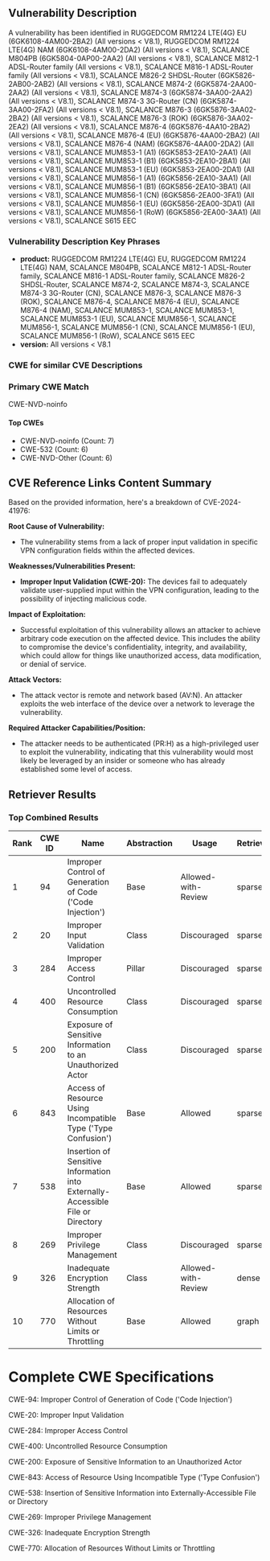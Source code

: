 ## Vulnerability Description
A vulnerability has been identified in RUGGEDCOM RM1224 LTE(4G) EU (6GK6108-4AM00-2BA2) (All versions < V8.1), RUGGEDCOM RM1224 LTE(4G) NAM (6GK6108-4AM00-2DA2) (All versions < V8.1), SCALANCE M804PB (6GK5804-0AP00-2AA2) (All versions < V8.1), SCALANCE M812-1 ADSL-Router family (All versions < V8.1), SCALANCE M816-1 ADSL-Router family (All versions < V8.1), SCALANCE M826-2 SHDSL-Router (6GK5826-2AB00-2AB2) (All versions < V8.1), SCALANCE M874-2 (6GK5874-2AA00-2AA2) (All versions < V8.1), SCALANCE M874-3 (6GK5874-3AA00-2AA2) (All versions < V8.1), SCALANCE M874-3 3G-Router (CN) (6GK5874-3AA00-2FA2) (All versions < V8.1), SCALANCE M876-3 (6GK5876-3AA02-2BA2) (All versions < V8.1), SCALANCE M876-3 (ROK) (6GK5876-3AA02-2EA2) (All versions < V8.1), SCALANCE M876-4 (6GK5876-4AA10-2BA2) (All versions < V8.1), SCALANCE M876-4 (EU) (6GK5876-4AA00-2BA2) (All versions < V8.1), SCALANCE M876-4 (NAM) (6GK5876-4AA00-2DA2) (All versions < V8.1), SCALANCE MUM853-1 (A1) (6GK5853-2EA10-2AA1) (All versions < V8.1), SCALANCE MUM853-1 (B1) (6GK5853-2EA10-2BA1) (All versions < V8.1), SCALANCE MUM853-1 (EU) (6GK5853-2EA00-2DA1) (All versions < V8.1), SCALANCE MUM856-1 (A1) (6GK5856-2EA10-3AA1) (All versions < V8.1), SCALANCE MUM856-1 (B1) (6GK5856-2EA10-3BA1) (All versions < V8.1), SCALANCE MUM856-1 (CN) (6GK5856-2EA00-3FA1) (All versions < V8.1), SCALANCE MUM856-1 (EU) (6GK5856-2EA00-3DA1) (All versions < V8.1), SCALANCE MUM856-1 (RoW) (6GK5856-2EA00-3AA1) (All versions < V8.1), SCALANCE S615 EEC

### Vulnerability Description Key Phrases
- **product:** RUGGEDCOM RM1224 LTE(4G) EU, RUGGEDCOM RM1224 LTE(4G) NAM, SCALANCE M804PB, SCALANCE M812-1 ADSL-Router family, SCALANCE M816-1 ADSL-Router family, SCALANCE M826-2 SHDSL-Router, SCALANCE M874-2, SCALANCE M874-3, SCALANCE M874-3 3G-Router (CN), SCALANCE M876-3, SCALANCE M876-3 (ROK), SCALANCE M876-4, SCALANCE M876-4 (EU), SCALANCE M876-4 (NAM), SCALANCE MUM853-1, SCALANCE MUM853-1, SCALANCE MUM853-1 (EU), SCALANCE MUM856-1, SCALANCE MUM856-1, SCALANCE MUM856-1 (CN), SCALANCE MUM856-1 (EU), SCALANCE MUM856-1 (RoW), SCALANCE S615 EEC
- **version:** All versions < V8.1

### CWE for similar CVE Descriptions
### Primary CWE Match
CWE-NVD-noinfo

#### Top CWEs
- CWE-NVD-noinfo (Count: 7)
- CWE-532 (Count: 6)
- CWE-NVD-Other (Count: 6)

## CVE Reference Links Content Summary
Based on the provided information, here's a breakdown of CVE-2024-41976:

**Root Cause of Vulnerability:**
- The vulnerability stems from a lack of proper input validation in specific VPN configuration fields within the affected devices.

**Weaknesses/Vulnerabilities Present:**
- **Improper Input Validation (CWE-20):** The devices fail to adequately validate user-supplied input within the VPN configuration, leading to the possibility of injecting malicious code.

**Impact of Exploitation:**
- Successful exploitation of this vulnerability allows an attacker to achieve arbitrary code execution on the affected device. This includes the ability to compromise the device's confidentiality, integrity, and availability, which could allow for things like unauthorized access, data modification, or denial of service.

**Attack Vectors:**
- The attack vector is remote and network based (AV:N). An attacker exploits the web interface of the device over a network to leverage the vulnerability.

**Required Attacker Capabilities/Position:**
- The attacker needs to be authenticated (PR:H) as a high-privileged user to exploit the vulnerability, indicating that this vulnerability would most likely be leveraged by an insider or someone who has already established some level of access.

## Retriever Results

### Top Combined Results

| Rank | CWE ID | Name | Abstraction | Usage  | Retrievers | Individual Scores |
|------|--------|------|-------------|-------|------------|-------------------|
| 1 | 94 | Improper Control of Generation of Code ('Code Injection') | Base | Allowed-with-Review | sparse | 0.520 |
| 2 | 20 | Improper Input Validation | Class | Discouraged | sparse | 0.348 |
| 3 | 284 | Improper Access Control | Pillar | Discouraged | sparse | 0.322 |
| 4 | 400 | Uncontrolled Resource Consumption | Class | Discouraged | sparse | 0.284 |
| 5 | 200 | Exposure of Sensitive Information to an Unauthorized Actor | Class | Discouraged | sparse | 0.230 |
| 6 | 843 | Access of Resource Using Incompatible Type ('Type Confusion') | Base | Allowed | sparse | 0.229 |
| 7 | 538 | Insertion of Sensitive Information into Externally-Accessible File or Directory | Base | Allowed | sparse | 0.203 |
| 8 | 269 | Improper Privilege Management | Class | Discouraged | sparse | 0.198 |
| 9 | 326 | Inadequate Encryption Strength | Class | Allowed-with-Review | dense | 0.651 |
| 10 | 770 | Allocation of Resources Without Limits or Throttling | Base | Allowed | graph | 0.003 |



# Complete CWE Specifications

CWE-94: Improper Control of Generation of Code ('Code Injection')

CWE-20: Improper Input Validation

CWE-284: Improper Access Control

CWE-400: Uncontrolled Resource Consumption

CWE-200: Exposure of Sensitive Information to an Unauthorized Actor

CWE-843: Access of Resource Using Incompatible Type ('Type Confusion')

CWE-538: Insertion of Sensitive Information into Externally-Accessible File or Directory

CWE-269: Improper Privilege Management

CWE-326: Inadequate Encryption Strength

CWE-770: Allocation of Resources Without Limits or Throttling